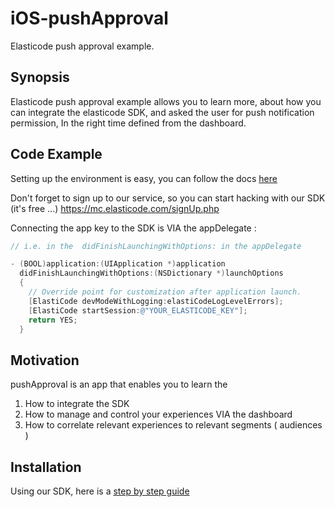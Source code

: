 # iOS-pushApproval
Elasticode push approval example.


## Synopsis
Elasticode push approval example allows you to learn more,
about how you can integrate the elasticode SDK,
and asked the user for push notification permission, 
In the right time defined from the dashboard.

## Code Example
Setting up the environment is easy, you can follow the docs 
[here](http://docs.elasticode.com/docs/sdk-intro)

Don't forget to sign up to our service, so you can start hacking with our SDK (it's free ...) 
https://mc.elasticode.com/signUp.php

Connecting the app key to the SDK is VIA the appDelegate : 
```objective-c
// i.e. in the  didFinishLaunchingWithOptions: in the appDelegate 

- (BOOL)application:(UIApplication *)application
  didFinishLaunchingWithOptions:(NSDictionary *)launchOptions
  {
    // Override point for customization after application launch.
    [ElastiCode devModeWithLogging:elastiCodeLogLevelErrors];
    [ElastiCode startSession:@"YOUR_ELASTICODE_KEY"];
    return YES;
  }
```

## Motivation

pushApproval is an app that enables you to learn the  
1. How to integrate the SDK  
2. How to manage and control your experiences VIA the dashboard  
3. How to correlate relevant experiences to relevant segments ( audiences )  

## Installation

Using our SDK,  here is a [step by step guide](http://docs.elasticode.com/docs/sdk-intro)
